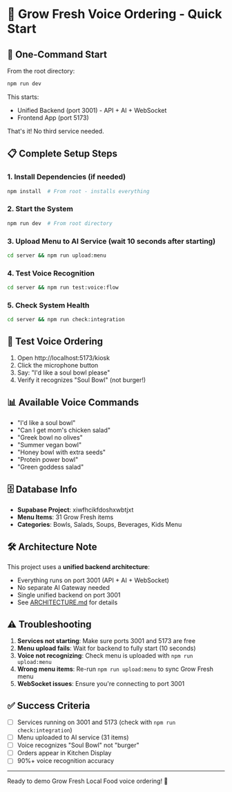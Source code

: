 # 🌱 Grow Fresh Voice Ordering - Quick Start

## 🚀 One-Command Start

From the root directory:
```bash
npm run dev
```

This starts:
- Unified Backend (port 3001) - API + AI + WebSocket
- Frontend App (port 5173)

That's it! No third service needed.

## 📋 Complete Setup Steps

### 1. Install Dependencies (if needed)
```bash
npm install  # From root - installs everything
```

### 2. Start the System
```bash
npm run dev  # From root directory
```

### 3. Upload Menu to AI Service (wait 10 seconds after starting)
```bash
cd server && npm run upload:menu
```

### 4. Test Voice Recognition
```bash
cd server && npm run test:voice:flow
```

### 5. Check System Health
```bash
cd server && npm run check:integration
```

## 🎤 Test Voice Ordering

1. Open http://localhost:5173/kiosk
2. Click the microphone button
3. Say: "I'd like a soul bowl please"
4. Verify it recognizes "Soul Bowl" (not burger!)

## 📊 Available Voice Commands

- "I'd like a soul bowl"
- "Can I get mom's chicken salad"
- "Greek bowl no olives"
- "Summer vegan bowl"
- "Honey bowl with extra seeds"
- "Protein power bowl"
- "Green goddess salad"

## 🗄️ Database Info

- **Supabase Project**: xiwfhcikfdoshxwbtjxt
- **Menu Items**: 31 Grow Fresh items
- **Categories**: Bowls, Salads, Soups, Beverages, Kids Menu

## 🛠️ Architecture Note

This project uses a **unified backend architecture**:
- Everything runs on port 3001 (API + AI + WebSocket)
- No separate AI Gateway needed
- Single unified backend on port 3001
- See [ARCHITECTURE.md](../ARCHITECTURE.md) for details

## ⚠️ Troubleshooting

1. **Services not starting**: Make sure ports 3001 and 5173 are free
2. **Menu upload fails**: Wait for backend to fully start (10 seconds)
3. **Voice not recognizing**: Check menu is uploaded with `npm run upload:menu`
4. **Wrong menu items**: Re-run `npm run upload:menu` to sync Grow Fresh menu
5. **WebSocket issues**: Ensure you're connecting to port 3001

## ✅ Success Criteria

- [ ] Services running on 3001 and 5173 (check with `npm run check:integration`)
- [ ] Menu uploaded to AI service (31 items)
- [ ] Voice recognizes "Soul Bowl" not "burger"
- [ ] Orders appear in Kitchen Display
- [ ] 90%+ voice recognition accuracy

---

Ready to demo Grow Fresh Local Food voice ordering! 🎉